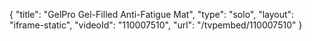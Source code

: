 {
    "title": "GelPro Gel-Filled Anti-Fatigue Mat",
    "type": "solo",
    "layout": "iframe-static",
    "videoId": "110007510",
    "url": "\/tvpembed\/110007510"
}